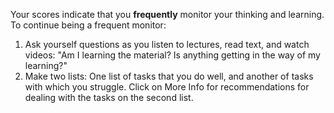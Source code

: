 Your scores indicate that you **frequently** monitor your thinking and learning. To continue being a frequent monitor:

1.	Ask yourself questions as you listen to lectures, read text, and watch videos: "Am I learning the material? Is anything getting in the way of my learning?"
2.	Make two lists: One list of tasks that you do well, and another of tasks with which you struggle. Click on More Info for recommendations for dealing with the tasks on the second list.
